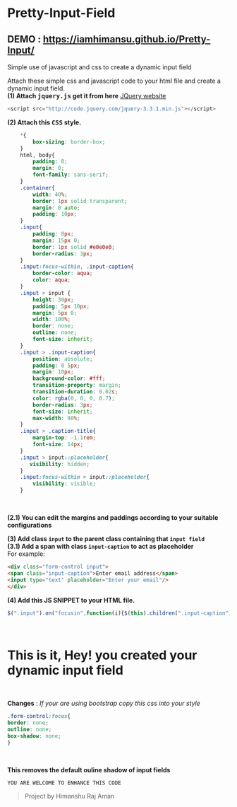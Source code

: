 # Pretty-Input-Field

## DEMO : https://iamhimansu.github.io/Pretty-Input/

Simple use of javascript and css to create a dynamic input field

Attach these simple css and javascript code to your html file and create a dynamic input field.
<br />
**(1) Attach <kbd>jquery.js</kbd> get it from here** [JQuery website](http://code.jquery.com/)
```javascript
<script src="http://code.jquery.com/jquery-3.3.1.min.js"></script>
``` 
**(2) Attach this <kbd>CSS</kbd> style.** 
```css
    *{
        box-sizing: border-box;
    }
    html, body{
        padding: 0;
        margin: 0;
        font-family: sans-serif;
    }
    .container{
        width: 40%;
        border: 1px solid transparent;
        margin: 0 auto;
        padding: 10px;
    }
    .input{
        padding: 8px;
        margin: 15px 0;
        border: 1px solid #e0e0e0;
        border-radius: 3px;
    }
    .input:focus-within, .input-caption{
        border-color: aqua;
        color: aqua;
    }
    .input > input {
        height: 30px;
        padding: 5px 10px;
        margin: 5px 0;
        width: 100%;
        border: none;
        outline: none;
        font-size: inherit;        
    }
    .input > .input-caption{
        position: absolute;
        padding: 0 5px;
        margin: 10px;
        background-color: #fff;
        transition-property: margin;
        transition-duration: 0.02s;
        color: rgba(0, 0, 0, 0.7);
        border-radius: 3px;
        font-size: inherit;
        max-width: 98%;
    }
    .input > .caption-title{
        margin-top: -1.1rem;
        font-size: 14px;
    }
    .input > input::placeholder{
       visibility: hidden;
    }
    .input:focus-within > input::placeholder{
        visibility: visible;
    }
```
<br />

**(2.1) You can edit the margins and paddings according to your suitable configurations**

**(3) Add class `input` to the parent class containing that `input field`**
<br />
**(3.1) Add a span with class `input-caption` to act as placeholder**
<br />
For example:
```html
<div class="form-control input">
<span class="input-caption">Enter email address</span>
<input type="text" placeholder="Enter your email"/>
</div>
```
**(4) Add this JS SNIPPET to your HTML file.**

```javascript
$(".input").on("focusin",function(i){$(this).children(".input-caption").addClass("caption-title")}),$(".input").on("click",function(i){$(this).children(".input-caption").addClass("caption-title"),$(this).children("input").focus()}),$(".input").on("focusout",function(i){var t=$(this).children("input").val();0<$.trim(t).length?$(this).children(".input-caption").addClass("caption-title"):$(this).children(".input-caption").removeClass("caption-title")});
```
<br />

# This is it, Hey! you created your dynamic input field
<br />

**Changes** : _If your are using bootstrap copy this css into your style_<br />

```css
.form-control:focus{
border: none;
outline: none;
box-shadow: none;
}
```
<br />

**This removes the default ouline shadow of input fields**


`YOU ARE WELCOME TO ENHANCE THIS CODE`
<br />
> Project by Himanshu Raj Aman
